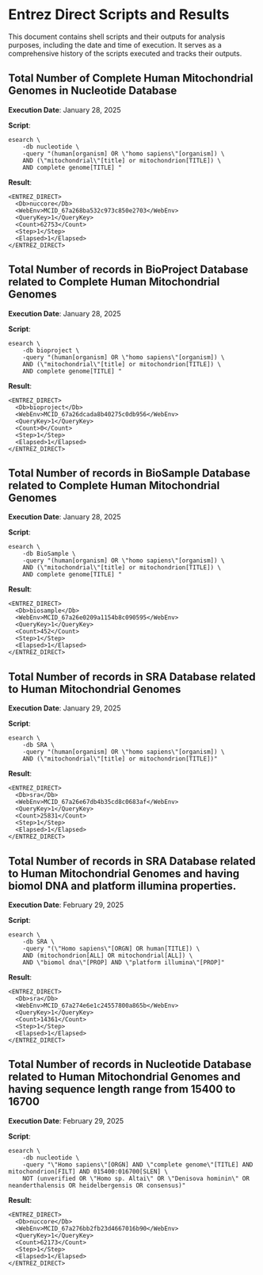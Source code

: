 # Entrez Direct Scripts and Results

This document contains shell scripts and their outputs for analysis purposes, including the date and time of execution. It serves as a comprehensive history of the scripts executed and tracks their outputs.

## Total Number of Complete Human Mitochondrial Genomes in Nucleotide Database

**Execution Date**: January 28, 2025

**Script**:

```
esearch \
    -db nucleotide \
    -query "(human[organism] OR \"homo sapiens\"[organism]) \
    AND (\"mitochondrial\"[title] or mitochondrion[TITLE]) \
    AND complete genome[TITLE] "
```

**Result**:

```
<ENTREZ_DIRECT>
  <Db>nuccore</Db>
  <WebEnv>MCID_67a268ba532c973c850e2703</WebEnv>
  <QueryKey>1</QueryKey>
  <Count>62753</Count>
  <Step>1</Step>
  <Elapsed>1</Elapsed>
</ENTREZ_DIRECT>
```

## Total Number of records in BioProject Database related to Complete Human Mitochondrial Genomes

**Execution Date**: January 28, 2025

**Script**:

```
esearch \
    -db bioproject \
    -query "(human[organism] OR \"homo sapiens\"[organism]) \
    AND (\"mitochondrial\"[title] or mitochondrion[TITLE]) \
    AND complete genome[TITLE] "
```

**Result**:

```
<ENTREZ_DIRECT>
  <Db>bioproject</Db>
  <WebEnv>MCID_67a26dcada8b40275c0db956</WebEnv>
  <QueryKey>1</QueryKey>
  <Count>0</Count>
  <Step>1</Step>
  <Elapsed>1</Elapsed>
</ENTREZ_DIRECT>
```

## Total Number of records in BioSample Database related to Complete Human Mitochondrial Genomes

**Execution Date**: January 28, 2025

**Script**:

```
esearch \
    -db BioSample \
    -query "(human[organism] OR \"homo sapiens\"[organism]) \
    AND (\"mitochondrial\"[title] or mitochondrion[TITLE]) \
    AND complete genome[TITLE] "
```

**Result**:

```
<ENTREZ_DIRECT>
  <Db>biosample</Db>
  <WebEnv>MCID_67a26e0209a1154b8c090595</WebEnv>
  <QueryKey>1</QueryKey>
  <Count>452</Count>
  <Step>1</Step>
  <Elapsed>1</Elapsed>
</ENTREZ_DIRECT>
```

## Total Number of records in SRA Database related to Human Mitochondrial Genomes

**Execution Date**: January 29, 2025

**Script**:

```
esearch \
    -db SRA \
    -query "(human[organism] OR \"homo sapiens\"[organism]) \
    AND (\"mitochondrial\"[title] or mitochondrion[TITLE])"
```

**Result**:

```
<ENTREZ_DIRECT>
  <Db>sra</Db>
  <WebEnv>MCID_67a26e67db4b35cd8c0683af</WebEnv>
  <QueryKey>1</QueryKey>
  <Count>25831</Count>
  <Step>1</Step>
  <Elapsed>1</Elapsed>
</ENTREZ_DIRECT>
```

## Total Number of records in SRA Database related to Human Mitochondrial Genomes and having biomol DNA and platform illumina properties.

**Execution Date**: February 29, 2025

**Script**:

```
esearch \
    -db SRA \
    -query "(\"Homo sapiens\"[ORGN] OR human[TITLE]) \
    AND (mitochondrion[ALL] OR mitochondrial[ALL]) \
    AND \"biomol dna\"[PROP] AND \"platform illumina\"[PROP]"
```

**Result**:

```
<ENTREZ_DIRECT>
  <Db>sra</Db>
  <WebEnv>MCID_67a274e6e1c24557800a865b</WebEnv>
  <QueryKey>1</QueryKey>
  <Count>14361</Count>
  <Step>1</Step>
  <Elapsed>1</Elapsed>
</ENTREZ_DIRECT>
```

## Total Number of records in Nucleotide Database related to Human Mitochondrial Genomes and having sequence length range from 15400 to 16700

**Execution Date**: February 29, 2025

**Script**:

```
esearch \
    -db nucleotide \
    -query "\"Homo sapiens\"[ORGN] AND \"complete genome\"[TITLE] AND mitochondrion[FILT] AND 015400:016700[SLEN] \
    NOT (unverified OR \"Homo sp. Altai\" OR \"Denisova hominin\" OR neanderthalensis OR heidelbergensis OR consensus)"
```

**Result**:

```
<ENTREZ_DIRECT>
  <Db>nuccore</Db>
  <WebEnv>MCID_67a276bb2fb23d4667016b90</WebEnv>
  <QueryKey>1</QueryKey>
  <Count>62173</Count>
  <Step>1</Step>
  <Elapsed>1</Elapsed>
</ENTREZ_DIRECT>
```
